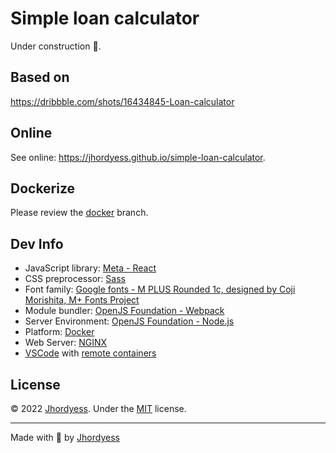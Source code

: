 # Simple loan calculator

Under construction 👷.

## Based on

<https://dribbble.com/shots/16434845-Loan-calculator>

## Online

See online: <https://jhordyess.github.io/simple-loan-calculator>.

## Dockerize

Please review the [docker](https://github.com/jhordyess/simple-loan-calculator/tree/docker) branch.

## Dev Info

- JavaScript library: [Meta - React](https://reactjs.org/)
- CSS preprocessor: [Sass](https://sass-lang.com/)
- Font family: [Google fonts - M PLUS Rounded 1c, designed by Coji Morishita, M+ Fonts Project](https://fonts.google.com/specimen/M+PLUS+Rounded+1c?query=m+plus+rounded)
- Module bundler: [OpenJS Foundation - Webpack](https://webpack.js.org/)
- Server Environment: [OpenJS Foundation - Node.js](https://nodejs.org/)
- Platform: [Docker](https://www.docker.com/)
- Web Server: [NGINX](https://www.nginx.com/)
- [VSCode](https://code.visualstudio.com/) with [remote containers](https://code.visualstudio.com/docs/remote/containers)

## License

© 2022 [Jhordyess](https://github.com/jhordyess). Under the [MIT](https://choosealicense.com/licenses/mit/) license.

---

Made with 💪 by [Jhordyess](https://www.jhordyess.com/)

